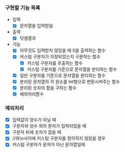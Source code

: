 ### 구현할 기능 목록

- 입력
    - [x] 문자열을 입력받음
- 출력
    - [x] 덧셈결과
- 기능
    - [x] 아무것도 입력받지 않았을 때 0을 출력하는 함수
    - [x] 커스텀 구분자가 지정되었는지 구분하는 함수
        - [x] 커스텀 구분자를 추출하는 함수
        - [x] 커스텀 구분자를 기준으로 문자열을 분리하는 함수
    - [x] 일반 구분자를 기준으로 문자열을 분리하는 함수
    - [x] 분리된 문자열의 각 원소를 Int형으로 변환시켜주는 함수
    - [x] 분리된 숫자의 합을 구하는 함수
    - [x] 예외처리함수

### 예외처리

- [x] 입력값이 양수가 아닐 때
- [x] 구분자와 양수 외의 문자가 입력되었을 때
- [x] 구분자 뒤에 숫자가 없을 때
- [x] //와\n사이에 커스텀 구분자를 정의하지 않았을 경우
- [x] 커스텀 구분자가 문자가 아닌 문자열일때